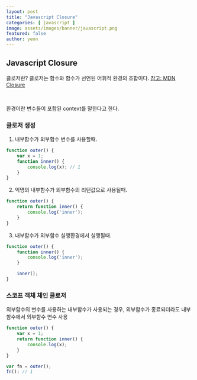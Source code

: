```yaml
---
layout: post
title: "Javascript Closure" 
categories: [ javascript ]
image: assets/images/banner/javascript.png
featured: false
author: yeon
---
```



## Javascript Closure
클로저란? 클로저는 함수와 함수가 선언된 어휘적 환경의 조합이다.
[참고: MDN Closure](https://developer.mozilla.org/ko/docs/Web/JavaScript/Guide/Closures)

<br>

환경이란 변수들이 포함된 context를 말한다고 한다.

### 클로저 생성
1. 내부함수가 외부함수 변수를 사용할때.
```javascript
function outer() {
    var x = 1;
    function inner() {
        console.log(x); // 1
    }
}
```

2. 익명의 내부함수가 외부함수의 리턴값으로 사용될때.
```javascript
function outer() {
    return function inner() {
        console.log('inner');
    }
}
```


3. 내부함수가 외부함수 실행환경에서 실행될때.
```javascript
function outer() {
    function inner() {
        console.log('inner');
    }

    inner();
}
```

### 스코프 객체 체인 클로저
외부함수의 변수를 사용하는 내부함수가 사용되는 경우, 외부함수가 종료되더라도 내부함수에서 외부함수 변수 사용
```javascript
function outer() {
    var x = 1;
    return function inner() {
        console.log(x);
    }
}

var fn = outer();
fn(); // 1
```

<br><br><br>